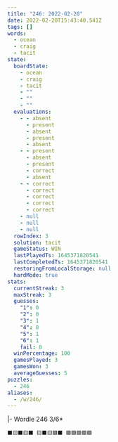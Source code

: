 ```yaml
---
title: "246: 2022-02-20"
date: 2022-02-20T15:43:40.541Z
tags: []
words:
  - ocean
  - craig
  - tacit
state:
  boardState:
    - ocean
    - craig
    - tacit
    - ""
    - ""
    - ""
  evaluations:
    - - absent
      - present
      - absent
      - present
      - absent
    - - present
      - absent
      - present
      - correct
      - absent
    - - correct
      - correct
      - correct
      - correct
      - correct
    - null
    - null
    - null
  rowIndex: 3
  solution: tacit
  gameStatus: WIN
  lastPlayedTs: 1645371820541
  lastCompletedTs: 1645371820541
  restoringFromLocalStorage: null
  hardMode: true
stats:
  currentStreak: 3
  maxStreak: 3
  guesses:
    "1": 0
    "2": 0
    "3": 1
    "4": 0
    "5": 1
    "6": 1
    fail: 0
  winPercentage: 100
  gamesPlayed: 3
  gamesWon: 3
  averageGuesses: 5
puzzles:
  - 246
aliases:
  - /w/246/
---
```

|-
Wordle 246 3/6*
<!-- more -->
``` ⬛🟨⬛🟨⬛ 🟨⬛🟨🟩⬛ 🟩🟩🟩🟩🟩 ```
